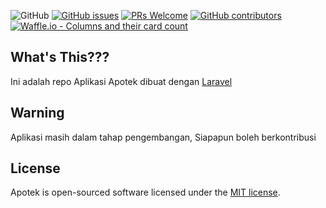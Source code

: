 
![GitHub](https://img.shields.io/github/license/mashape/apistatus.svg?style=popout)
[![GitHub issues](https://img.shields.io/github/issues/Naereen/StrapDown.js.svg)](https://GitHub.com/hungryDev39/Apotek/issues/)
[![PRs Welcome](https://img.shields.io/badge/PRs-welcome-brightgreen.svg?style=popout)](http://makeapullrequest.com)
[![GitHub contributors](https://img.shields.io/github/contributors/Naereen/StrapDown.js.svg)](https://GitHub.com/hungryDev39/Apotek/graphs/contributors/)
 [![Waffle.io - Columns and their card count](https://badge.waffle.io/hungryDev39/Apotek.svg?columns=all)](https://waffle.io/hungryDev39/Apotek) 


## What's This???
Ini adalah repo Aplikasi Apotek dibuat dengan [Laravel](https://laravel.com)

## Warning

Aplikasi masih dalam tahap pengembangan, Siapapun boleh berkontribusi

## License

Apotek is open-sourced software licensed under the [MIT license](https://opensource.org/licenses/MIT).
